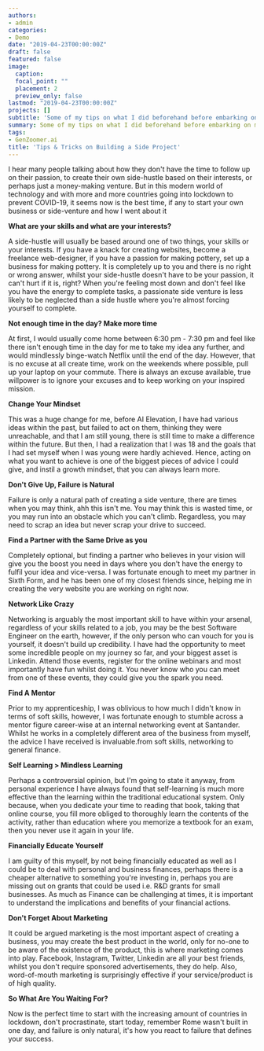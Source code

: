 ```yaml
---
authors:
- admin
categories:
- Demo
date: "2019-04-23T00:00:00Z"
draft: false
featured: false
image:
  caption: 
  focal_point: ""
  placement: 2
  preview_only: false
lastmod: "2019-04-23T00:00:00Z"
projects: []
subtitle: 'Some of my tips on what I did beforehand before embarking on my venture at GenZoomer.ai'
summary: Some of my tips on what I did beforehand before embarking on my venture at GenZoomer.ai.
tags:
- GenZoomer.ai
title: 'Tips & Tricks on Building a Side Project'
---
```


I hear many people talking about how they don't have the time to follow up on their passion, to create their own side-hustle based on their interests, or perhaps just a money-making venture. But in this modern world of technology and with more and more countries going into lockdown to prevent COVID-19, it seems now is the best time, if any to start your own business or side-venture and how I went about it

**What are your skills and what are your interests?**

A side-hustle will usually be based around one of two things, your skills or your interests. If you have a knack for creating websites, become a freelance web-designer, if you have a passion for making pottery, set up a business for making pottery. It is completely up to you and there is no right or wrong answer, whilst your side-hustle doesn't have to be your passion, it can't hurt if it is, right? When you're feeling most down and don't feel like you have the energy to complete tasks, a passionate side venture is less likely to be neglected than a side hustle where you're almost forcing yourself to complete.

**Not enough time in the day? Make more time**

At first, I would usually come home between 6:30 pm - 7:30 pm and feel like there isn't enough time in the day for me to take my idea any further, and would mindlessly binge-watch Netflix until the end of the day. However, that is no excuse at all create time, work on the weekends where possible, pull up your laptop on your commute. There is always an excuse available, true willpower is to ignore your excuses and to keep working on your inspired mission.

**Change Your Mindset**

This was a huge change for me, before AI Elevation, I have had various ideas within the past, but failed to act on them, thinking they were unreachable, and that I am still young, there is still time to make a difference within the future. But then, I had a realization that I was 18 and the goals that I had set myself when I was young were hardly achieved. Hence, acting on what you want to achieve is one of the biggest pieces of advice I could give, and instil a growth mindset, that you can always learn more.

**Don't Give Up, Failure is Natural**

Failure is only a natural path of creating a side venture, there are times when you may think, ahh this isn't me. You may think this is wasted time, or you may run into an obstacle which you can't climb. Regardless, you may need to scrap an idea but never scrap your drive to succeed.

**Find a Partner with the Same Drive as you**

Completely optional, but finding a partner who believes in your vision will give you the boost you need in days where you don't have the energy to fulfil your idea and vice-versa. I was fortunate enough to meet my partner in Sixth Form, and he has been one of my closest friends since, helping me in creating the very website you are working on right now.

**Network Like Crazy**

Networking is arguably the most important skill to have within your arsenal, regardless of your skills related to a job, you may be the best Software Engineer on the earth, however, if the only person who can vouch for you is yourself, it doesn't build up credibility. I have had the opportunity to meet some incredible people on my journey so far, and your biggest asset is Linkedin. Attend those events, register for the online webinars and most importantly have fun whilst doing it. You never know who you can meet from one of these events, they could give you the spark you need.

**Find A Mentor**

Prior to my apprenticeship, I was oblivious to how much I didn't know in terms of soft skills, however, I was fortunate enough to stumble across a mentor figure career-wise at an internal networking event at Santander. Whilst he works in a completely different area of the business from myself, the advice I have received is invaluable.from soft skills, networking to general finance.

**Self Learning > Mindless Learning**

Perhaps a controversial opinion, but I'm going to state it anyway, from personal experience I have always found that self-learning is much more effective than the learning within the traditional educational system. Only because, when you dedicate your time to reading that book, taking that online course, you fill more obliged to thoroughly learn the contents of the activity, rather than education where you memorize a textbook for an exam, then you never use it again in your life.

**Financially Educate Yourself**

I am guilty of this myself, by not being financially educated as well as I could be to deal with personal and business finances, perhaps there is a cheaper alternative to something you're investing in, perhaps you are missing out on grants that could be used i.e. R&D grants for small businesses. As much as Finance can be challenging at times, it is important to understand the implications and benefits of your financial actions.

**Don't Forget About Marketing**

It could be argued marketing is the most important aspect of creating a business, you may create the best product in the world, only for no-one to be aware of the existence of the product, this is where marketing comes into play. Facebook, Instagram, Twitter, Linkedin are all your best friends, whilst you don't require sponsored advertisements, they do help. Also, word-of-mouth marketing is surprisingly effective if your service/product is of high quality.

**So What Are You Waiting For?**

Now is the perfect time to start with the increasing amount of countries in lockdown, don't procrastinate, start today, remember Rome wasn't built in one day, and failure is only natural, it's how you react to failure that defines your success.